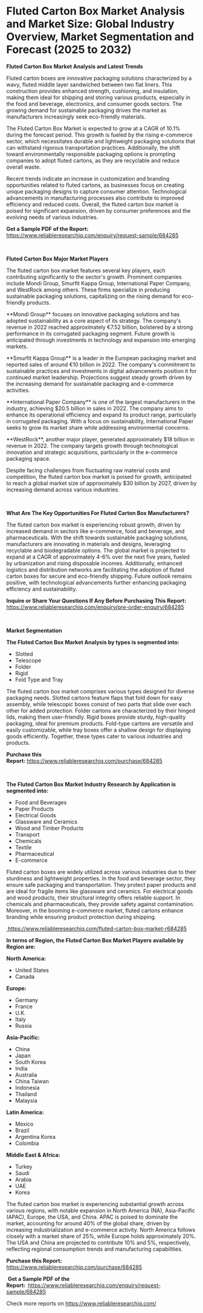 <p><h1>Fluted Carton Box Market Analysis and Market Size: Global Industry Overview, Market Segmentation and Forecast (2025 to 2032)</h1></p><p><strong>Fluted Carton Box Market Analysis and Latest Trends</strong></p>
<p><p>Fluted carton boxes are innovative packaging solutions characterized by a wavy, fluted middle layer sandwiched between two flat liners. This construction provides enhanced strength, cushioning, and insulation, making them ideal for shipping and storing various products, especially in the food and beverage, electronics, and consumer goods sectors. The growing demand for sustainable packaging drives the market as manufacturers increasingly seek eco-friendly materials.</p><p>The Fluted Carton Box Market is expected to grow at a CAGR of 10.1% during the forecast period. This growth is fueled by the rising e-commerce sector, which necessitates durable and lightweight packaging solutions that can withstand rigorous transportation practices. Additionally, the shift toward environmentally responsible packaging options is prompting companies to adopt fluted cartons, as they are recyclable and reduce overall waste.</p><p>Recent trends indicate an increase in customization and branding opportunities related to fluted cartons, as businesses focus on creating unique packaging designs to capture consumer attention. Technological advancements in manufacturing processes also contribute to improved efficiency and reduced costs. Overall, the fluted carton box market is poised for significant expansion, driven by consumer preferences and the evolving needs of various industries.</p></p>
<p><strong>Get a Sample PDF of the Report:&nbsp;</strong> <a href="https://www.reliableresearchiq.com/enquiry/request-sample/684285?utm_campaign=3318&utm_medium=2&utm_source=Github&utm_content=ia&utm_term=29032025&utm_id=fluted-carton-box">https://www.reliableresearchiq.com/enquiry/request-sample/684285</a></p>
<p>&nbsp;</p>
<p><strong>Fluted Carton Box Major Market Players</strong></p>
<p><p>The fluted carton box market features several key players, each contributing significantly to the sector's growth. Prominent companies include Mondi Group, Smurfit Kappa Group, International Paper Company, and WestRock among others. These firms specialize in producing sustainable packaging solutions, capitalizing on the rising demand for eco-friendly products.</p><p>**Mondi Group** focuses on innovative packaging solutions and has adopted sustainability as a core aspect of its strategy. The company's revenue in 2022 reached approximately €7.52 billion, bolstered by a strong performance in its corrugated packaging segment. Future growth is anticipated through investments in technology and expansion into emerging markets.</p><p>**Smurfit Kappa Group** is a leader in the European packaging market and reported sales of around €10 billion in 2022. The company's commitment to sustainable practices and investments in digital advancements position it for continued market leadership. Projections suggest steady growth driven by the increasing demand for sustainable packaging and e-commerce activities.</p><p>**International Paper Company** is one of the largest manufacturers in the industry, achieving $20.5 billion in sales in 2022. The company aims to enhance its operational efficiency and expand its product range, particularly in corrugated packaging. With a focus on sustainability, International Paper seeks to grow its market share while addressing environmental concerns.</p><p>**WestRock**, another major player, generated approximately $18 billion in revenue in 2022. The company targets growth through technological innovation and strategic acquisitions, particularly in the e-commerce packaging space.</p><p>Despite facing challenges from fluctuating raw material costs and competition, the fluted carton box market is poised for growth, anticipated to reach a global market size of approximately $30 billion by 2027, driven by increasing demand across various industries.</p></p>
<p>&nbsp;</p>
<p><strong>What Are The Key Opportunities For Fluted Carton Box Manufacturers?</strong></p>
<p><p>The fluted carton box market is experiencing robust growth, driven by increased demand in sectors like e-commerce, food and beverage, and pharmaceuticals. With the shift towards sustainable packaging solutions, manufacturers are innovating in materials and designs, leveraging recyclable and biodegradable options. The global market is projected to expand at a CAGR of approximately 4-6% over the next five years, fueled by urbanization and rising disposable incomes. Additionally, enhanced logistics and distribution networks are facilitating the adoption of fluted carton boxes for secure and eco-friendly shipping. Future outlook remains positive, with technological advancements further enhancing packaging efficiency and sustainability.</p></p>
<p><strong>Inquire or Share Your Questions If Any Before Purchasing This Report:</strong> <a href="https://www.reliableresearchiq.com/enquiry/pre-order-enquiry/684285?utm_campaign=3318&utm_medium=2&utm_source=Github&utm_content=ia&utm_term=29032025&utm_id=fluted-carton-box">https://www.reliableresearchiq.com/enquiry/pre-order-enquiry/684285</a></p>
<p>&nbsp;</p>
<p><strong>Market Segmentation</strong></p>
<p><strong>The Fluted Carton Box Market Analysis by types is segmented into:</strong></p>
<p><ul><li>Slotted</li><li>Telescope</li><li>Folder</li><li>Rigid</li><li>Fold Type and Tray</li></ul></p>
<p><p>The fluted carton box market comprises various types designed for diverse packaging needs. Slotted cartons feature flaps that fold down for easy assembly, while telescopic boxes consist of two parts that slide over each other for added protection. Folder cartons are characterized by their hinged lids, making them user-friendly. Rigid boxes provide sturdy, high-quality packaging, ideal for premium products. Fold-type cartons are versatile and easily customizable, while tray boxes offer a shallow design for displaying goods efficiently. Together, these types cater to various industries and products.</p></p>
<p><strong>Purchase this Report:&nbsp;</strong><a href="https://www.reliableresearchiq.com/purchase/684285?utm_campaign=3318&utm_medium=2&utm_source=Github&utm_content=ia&utm_term=29032025&utm_id=fluted-carton-box">https://www.reliableresearchiq.com/purchase/684285</a></p>
<p>&nbsp;</p>
<p><strong>The Fluted Carton Box Market Industry Research by Application is segmented into:</strong></p>
<p><ul><li>Food and Beverages</li><li>Paper Products</li><li>Electrical Goods</li><li>Glassware and Ceramics</li><li>Wood and Timber Products</li><li>Transport</li><li>Chemicals</li><li>Textile</li><li>Pharmaceutical</li><li>E-commerce</li></ul></p>
<p><p>Fluted carton boxes are widely utilized across various industries due to their sturdiness and lightweight properties. In the food and beverage sector, they ensure safe packaging and transportation. They protect paper products and are ideal for fragile items like glassware and ceramics. For electrical goods and wood products, their structural integrity offers reliable support. In chemicals and pharmaceuticals, they provide safety against contamination. Moreover, in the booming e-commerce market, fluted cartons enhance branding while ensuring product protection during shipping.</p></p>
<p><a href="https://www.reliableresearchiq.com/fluted-carton-box-market-r684285?utm_campaign=3318&utm_medium=2&utm_source=Github&utm_content=ia&utm_term=29032025&utm_id=fluted-carton-box">&nbsp;https://www.reliableresearchiq.com/fluted-carton-box-market-r684285</a></p>
<p><strong>In terms of Region, the Fluted Carton Box Market Players available by Region are:</strong></p>
<p>
    <p> <strong> North America: </strong>
        <ul>
            <li>United States</li>
            <li>Canada</li>
        </ul>
        </p> 
    <p> <strong> Europe: </strong>
        <ul>
            <li>Germany</li>
            <li>France</li>
            <li>U.K.</li>
            <li>Italy</li>
            <li>Russia</li>
        </ul>
        </p> 
    <p> <strong> Asia-Pacific: </strong>
        <ul>
            <li>China</li>
            <li>Japan</li>
            <li>South Korea</li>
            <li>India</li>
            <li>Australia</li>
            <li>China Taiwan</li>
            <li>Indonesia</li>
            <li>Thailand</li>
            <li>Malaysia</li>
        </ul>
        </p> 
    <p> <strong> Latin America: </strong>
        <ul>
            <li>Mexico</li>
            <li>Brazil</li>
            <li>Argentina Korea</li>
            <li>Colombia</li>
        </ul>
        </p> 
    <p> <strong> Middle East & Africa: </strong>
        <ul>
            <li>Turkey</li>
            <li>Saudi</li>
            <li>Arabia</li>
            <li>UAE</li>
            <li>Korea</li>
        </ul>
    </p>
    </p>
<p><p>The fluted carton box market is experiencing substantial growth across various regions, with notable expansion in North America (NA), Asia-Pacific (APAC), Europe, the USA, and China. APAC is poised to dominate the market, accounting for around 40% of the global share, driven by increasing industrialization and e-commerce activity. North America follows closely with a market share of 25%, while Europe holds approximately 20%. The USA and China are projected to contribute 10% and 5%, respectively, reflecting regional consumption trends and manufacturing capabilities.</p></p>
<p><strong>Purchase this Report: </strong><a href="https://www.reliableresearchiq.com/purchase/684285?utm_campaign=3318&utm_medium=2&utm_source=Github&utm_content=ia&utm_term=29032025&utm_id=fluted-carton-box">https://www.reliableresearchiq.com/purchase/684285</a></p>
<p>&nbsp;<strong>Get a Sample PDF of the Report:&nbsp;&nbsp;</strong><a href="https://www.reliableresearchiq.com/enquiry/request-sample/684285?utm_campaign=3318&utm_medium=2&utm_source=Github&utm_content=ia&utm_term=29032025&utm_id=fluted-carton-box">https://www.reliableresearchiq.com/enquiry/request-sample/684285</a></p>
<p><strong></strong></p>
<p>Check more reports on <a href="https://www.reliableresearchiq.com/?utm_campaign=3318&utm_medium=2&utm_source=Github&utm_content=ia&utm_term=29032025&utm_id=fluted-carton-box">https://www.reliableresearchiq.com/</a></p>